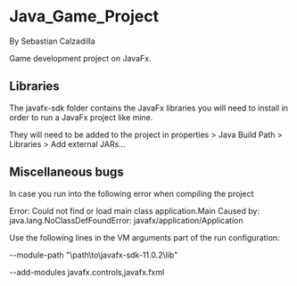 # Java_Game_Project
By Sebastian Calzadilla


Game development project on JavaFx.


## Libraries

The javafx-sdk folder contains the JavaFx libraries you will need to install in order to run a JavaFx project like mine.

They will need to be added to the project in properties > Java Build Path > Libraries > Add external JARs...

## Miscellaneous bugs

In case you run into the following error when compiling the project

Error: Could not find or load main class application.Main
Caused by: java.lang.NoClassDefFoundError: javafx/application/Application

Use the following lines in the VM arguments part of the run configuration:

--module-path "\path\to\javafx-sdk-11.0.2\lib"

--add-modules javafx.controls,javafx.fxml
